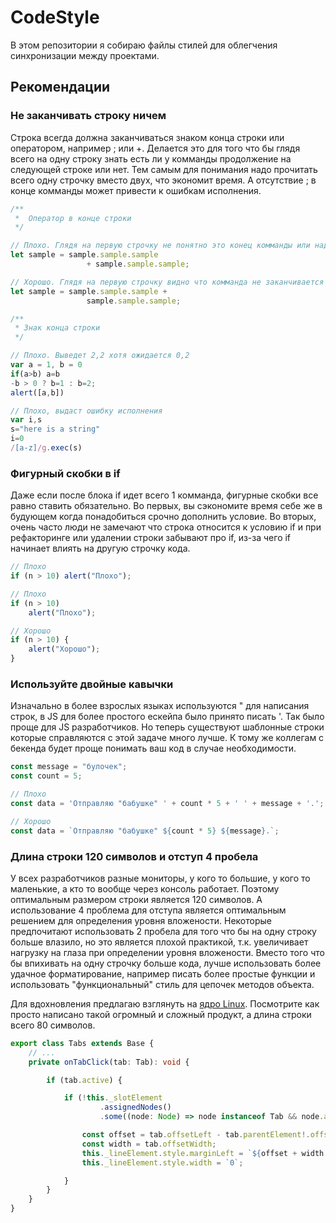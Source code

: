 # CodeStyle
В этом репозитории я собираю файлы стилей для облегчения синхронизации между проектами.


## Рекомендации
### Не заканчивать строку ничем
Строка всегда должна заканчиваться знаком конца строки или оператором, например ; или +. Делается это для того что бы глядя всего на одну строку знать есть ли у комманды продолжение на следующей строке или нет. Тем самым для понимания надо прочитать всего одну строчку вместо двух, что экономит время. А отсутствие ; в конце комманды может привести к ошибкам исполнения.

```Typescript
/**
 *  Оператор в конце строки
 */

// Плохо. Глядя на первую строчку не понятно это конец комманды или надо искать продолжение
let sample = sample.sample.sample
                 + sample.sample.sample;

// Хорошо. Глядя на первую строчку видно что комманда не заканчивается и стоит искать продолжение на следующей
let sample = sample.sample.sample +
                 sample.sample.sample;

/**
 * Знак конца строки
 */

// Плохо. Выведет 2,2 хотя ожидается 0,2
var a = 1, b = 0
if(a>b) a=b
-b > 0 ? b=1 : b=2;
alert([a,b])

// Плохо, выдаст ошибку исполнения
var i,s
s="here is a string"
i=0
/[a-z]/g.exec(s)

```

### Фигурный скобки в if
Даже если после блока if идет всего 1 комманда, фигурные скобки все равно ставить обязательно. 
Во первых, вы сэкономите время себе же в будующем когда понадобиться срочно дополнить условие. 
Во вторых, очень часто люди не замечают что строка относится к условию if и при рефакторинге или удалении строки забывают про if, из-за чего if начинает влиять на другую строчку кода.

```Typescript
// Плохо
if (n > 10) alert("Плохо");

// Плохо
if (n > 10)
    alert("Плохо");

// Хорошо
if (n > 10) {
    alert("Хорошо");
}
```

### Используйте двойные кавычки
Изначально в более взрослых языках используются " для написания строк, в JS для более простого ескейпа было принято писать '. Так было проще для JS разработчиков. Но теперь существуют шаблонные строки которые справляются с этой задаче много лучше. К тому же коллегам с бекенда будет проще понимать ваш код в случае необходимости.

```Typescript
const message = "булочек";
const count = 5;

// Плохо
const data = 'Отправляю "бабушке" ' + count * 5 + ' ' + message + '.';

// Хорошо
const data = `Отправляю "бабушке" ${count * 5} ${message}.`;
```

### Длина строки 120 символов и отступ 4 пробела
У всех разработчиков разные мониторы, у кого то большие, у кого то маленькие, а кто то вообще через консоль работает. Поэтому оптимальным размером строки является 120 символов. А использование 4 проблема для отступа является оптимальным решением для определения уровня вложености. Некоторые предпочитают использовать 2 пробела для того что бы на одну строку больше влазило, но это является плохой практикой, т.к. увеличивает нагрузку на глаза при определении уровня вложености. Вместо того что бы впихивать на одну строчку больше кода, лучше использовать более удачное форматирование, например писать более простые функции и использовать "функциональный" стиль для цепочек методов объекта.

Для вдохновления предлагаю взглянуть на [ядро Linux](https://github.com/torvalds/linux/blob/master/kernel/acct.c). Посмотрите как просто написано такой огромный и сложный продукт, а длина строки всего 80 символов.

```Typescript
export class Tabs extends Base {
    // ...
    private onTabClick(tab: Tab): void {

        if (tab.active) {

            if (!this._slotElement
                    .assignedNodes()
                    .some((node: Node) => node instanceof Tab && node.active === true)) {

                const offset = tab.offsetLeft - tab.parentElement!.offsetLeft;
                const width = tab.offsetWidth;
                this._lineElement.style.marginLeft = `${offset + width / 2}px`;
                this._lineElement.style.width = `0`;

            }
        }
    }
}
```